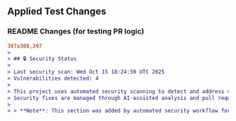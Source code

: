 ## Applied Test Changes

### README Changes (for testing PR logic)
```diff
387a388,397
> 
> ## 🔒 Security Status
> 
> Last security scan: Wed Oct 15 18:24:59 UTC 2025
> Vulnerabilities detected: 4
> 
> This project uses automated security scanning to detect and address vulnerabilities.
> Security fixes are managed through AI-assisted analysis and pull requests.
> 
> > **Note**: This section was added by automated security workflow for testing PR logic.
```
